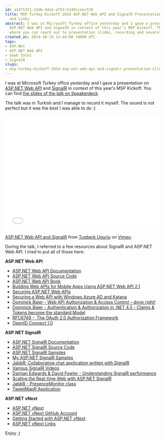 ```yaml
---
id: a14713f1-12db-4da3-af53-5149cceac539
title: MSP Turkey Kickoff 2014 ASP.NET Web API and SignalR Presentation Slides, Recording
  and Links
abstract: I was at Microsoft Turkey office yesterday and I gave a presentation on
  ASP.NET Web API and SignalR in context of this year’s MSP Kickoff. This post covers
  where you can reach out to presentation slides, recording and several relevant links.
created_at: 2014-10-19 13:44:00 +0000 UTC
tags:
- ASP.Net
- ASP.NET Web API
- Geek Talks
- SignalR
slugs:
- msp-turkey-kickoff-2014-asp-net-web-api-and-signalr-presentation-slides-recording-and-links
---
```


<p>I was at Microsoft Turkey office yesterday and I gave a presentation on <a href="http://www.asp.net/web-api">ASP.NET Web API</a> and <a href="http://signalr.net/">SignalR</a> in context of this year’s MSP Kickoff. You can find <a href="https://speakerdeck.com/tourismgeek/asp-dot-net-web-api-and-signalr">the slides of the talk on Speakerdeck</a>.</p> <p>The talk was in Turkish and I manage to record it myself. The sound is not perfect but it was the best I was able to do :)</p><iframe height="375" src="//player.vimeo.com/video/109364572" frameborder="0" width="500" allowfullscreen mozallowfullscreen webkitallowfullscreen></iframe> <p><a href="http://vimeo.com/109364572">ASP.NET Web API and SignalR</a> from <a href="http://vimeo.com/user6670252">Tugberk Ugurlu</a> on <a href="https://vimeo.com">Vimeo</a>.</p> <p>During the talk, I referred to a few resources about SignalR and ASP.NET Web API. I tried to put all of those here:</p> <p><b>ASP.NET Web API</b>  <ul> <li><a href="http://www.asp.net/web-api">ASP.NET Web API Documentation</a>  <li><a href="http://aspnetwebstack.codeplex.com/">ASP.NET Web API Source Code</a>  <li><a href="http://www.amazon.com/dp/1430247258/ref=as_sl_pd_tf_lc?tag=tugsblo0c-20&amp;amp;amp;amp;amp;camp=213381&amp;amp;amp;amp;amp;creative=390973&amp;amp;amp;amp;amp;linkCode=as4&amp;amp;amp;amp;amp;creativeASIN=1430247258&amp;amp;amp;amp;amp;adid=1A2D04BVT8ESB3515Z7W&amp;amp;amp;amp;amp;&amp;amp;amp;amp;amp;ref-refURL=http%3A%2F%2Fwww.tugberkugurlu.com%2F">ASP.NET Web API Book</a>  <li><a href="http://channel9.msdn.com/Events/Build/2014/3-603">Building Web APIs for Mobile Apps Using ASP.NET Web API 2.1</a>  <li><a href="http://channel9.msdn.com/Shows/Web+Camps+TV/Securing-ASPNET-Web-APIs">Securing ASP.NET Web APIs</a>  <li><a href="http://www.cloudidentity.com/blog/2013/07/23/securing-a-web-api-with-windows-azure-ad-and-katana/">Securing a Web API with Windows Azure AD and Katana</a>  <li><a href="http://vimeo.com/97337305">Dominick Baier - Web API Authorization &amp; Access Control – done right!</a>  <li><a href="http://vimeo.com/43549130">Dominick Baier - Authentication &amp; Authorization in .NET 4.5 - Claims &amp; Tokens become the standard Model</a>  <li><a href="http://tools.ietf.org/html/rfc6749">RFC6749 -&nbsp; The OAuth 2.0 Authorization Framework</a>  <li><a href="http://openid.net/connect/">OpenID Connect 1.0</a></li></ul> <p><b>ASP.NET SignalR</b> <ul> <li><a href="http://asp.net/signalr">ASP.NET SignalR Documentation</a>  <li><a href="http://github.com/signalr/signalr">ASP.NET SignalR Source Code</a>  <li><a href="https://github.com/bradygaster/SignalR-Samples">ASP.NET SignalR Samples</a>  <li><a href="https://github.com/tugberkugurlu/SignalRSamples">My ASP.NET SignalR Samples</a>  <li><a href="https://github.com/JabbR/JabbR">JabbR: Collaborative chat application written with SignalR</a>  <li><a href="https://github.com/SignalR/SignalR/wiki/Talks">Various SignalR Videos</a>  <li><a href="http://vimeo.com/97337302">Damian Edwards &amp; David Fowler - Understanding SignalR performance</a>  <li><a href="http://channel9.msdn.com/Events/Build/2013/3-502">Scaling the Real-time Web with ASP.NET SignalR</a>  <li><a href="https://github.com/JabbR/JabbR/blob/a74ef858331eeea5d4636d109786cdc23633cd94/JabbR/Services/PresenceMonitor.cs">JabbR - PresenceMonitor class</a>  <li><a href="https://github.com/tugberkugurlu/TweetMapR">TweetMapR Application</a></li></ul> <p><strong>ASP.NET vNext</strong></p> <ul> <li><a href="http://asp.net/vnext">ASP.NET vNext</a></li> <li><a href="http://github.com/aspnet">ASP.NET vNext GitHub Account</a></li> <li><a href="http://www.tugberkugurlu.com/archive/getting-started-with-asp-net-vnext-by-setting-up-the-environment-from-scratch">Getting Started with ASP.NET vNext</a></li> <li><a href="http://www.tugberkugurlu.com/archive/exciting-things-about-asp-net-vnext-series-the-ultimate-guide">ASP.NET vNext Links</a></li></ul> <p>Enjoy ;)</p>  